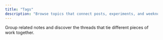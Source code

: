 ```yaml
---
title: "Tags"
description: "Browse topics that connect posts, experiments, and weeknotes."
---
```


Group related notes and discover the threads that tie different pieces of work together.
